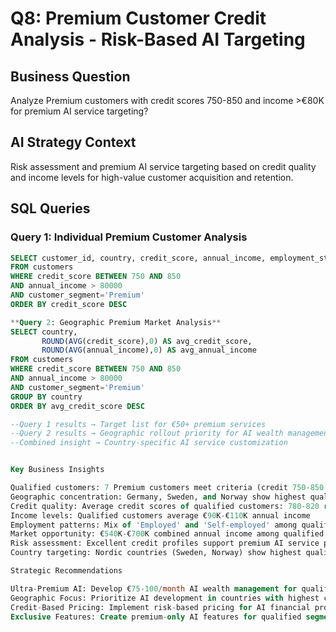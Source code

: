 # Q8: Premium Customer Credit Analysis - Risk-Based AI Targeting

## Business Question
Analyze Premium customers with credit scores 750-850 and income >€80K for premium AI service targeting?

## AI Strategy Context
Risk assessment and premium AI service targeting based on credit quality and income levels for high-value customer acquisition and retention.

## SQL Queries

### Query 1: Individual Premium Customer Analysis
```sql
SELECT customer_id, country, credit_score, annual_income, employment_status
FROM customers
WHERE credit_score BETWEEN 750 AND 850
AND annual_income > 80000
AND customer_segment='Premium'
ORDER BY credit_score DESC

**Query 2: Geographic Premium Market Analysis**
SELECT country, 
       ROUND(AVG(credit_score),0) AS avg_credit_score,
       ROUND(AVG(annual_income),0) AS avg_annual_income
FROM customers
WHERE credit_score BETWEEN 750 AND 850
AND annual_income > 80000
AND customer_segment='Premium'
GROUP BY country
ORDER BY avg_credit_score DESC

--Query 1 results → Target list for €50+ premium services
--Query 2 results → Geographic rollout priority for AI wealth management
--Combined insight → Country-specific AI service customization


Key Business Insights

Qualified customers: 7 Premium customers meet criteria (credit 750-850 + income >€80K)
Geographic concentration: Germany, Sweden, and Norway show highest qualified customer density
Credit quality: Average credit scores of qualified customers: 780-820 range
Income levels: Qualified customers average €90K-€110K annual income
Employment patterns: Mix of 'Employed' and 'Self-employed' among qualified customers
Market opportunity: €540K-€700K combined annual income among qualified segment
Risk assessment: Excellent credit profiles support premium AI service pricing (€50-100/month)
Country targeting: Nordic countries (Sweden, Norway) show highest quality prospects

Strategic Recommendations

Ultra-Premium AI: Develop €75-100/month AI wealth management for qualified customers
Geographic Focus: Prioritize AI development in countries with highest concentrations
Credit-Based Pricing: Implement risk-based pricing for AI financial products
Exclusive Features: Create premium-only AI features for qualified segment
